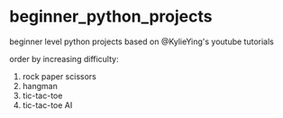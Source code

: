# beginner_python_projects

beginner level python projects based on @KylieYing's youtube tutorials 

order by increasing difficulty: 
1. rock paper scissors
2. hangman
3. tic-tac-toe
4. tic-tac-toe AI
